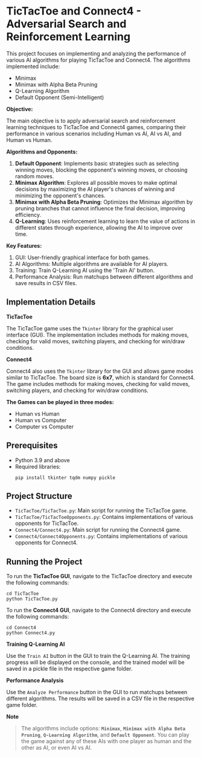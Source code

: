 # TicTacToe and Connect4 - Adversarial Search and Reinforcement Learning

This project focuses on implementing and analyzing the performance of various AI algorithms for playing TicTacToe and Connect4. The algorithms implemented include:
- Minimax
- Minimax with Alpha Beta Pruning
- Q-Learning Algorithm
- Default Opponent (Semi-Intelligent)

**Objective:**

The main objective is to apply adversarial search and reinforcement learning techniques to TicTacToe and Connect4 games, comparing their performance in various scenarios including Human vs AI, AI vs AI, and Human vs Human.

**Algorithms and Opponents:**
1. **Default Opponent**: Implements basic strategies such as selecting winning moves, blocking the opponent's winning moves, or choosing random moves.
2. **Minimax Algorithm**: Explores all possible moves to make optimal decisions by maximizing the AI player's chances of winning and minimizing the opponent's chances.
3. **Minimax with Alpha Beta Pruning**: Optimizes the Minimax algorithm by pruning branches that cannot influence the final decision, improving efficiency.
4. **Q-Learning**: Uses reinforcement learning to learn the value of actions in different states through experience, allowing the AI to improve over time.

**Key Features:**
1. GUI: User-friendly graphical interface for both games.
2. AI Algorithms: Multiple algorithms are available for AI players.
3. Training: Train Q-Learning AI using the 'Train AI' button.
4. Performance Analysis: Run matchups between different algorithms and save results in CSV files.

## Implementation Details
**TicTacToe**

The TicTacToe game uses the `Tkinter` library for the graphical user interface (GUI). The implementation includes methods for making moves, checking for valid moves, switching players, and checking for win/draw conditions.

**Connect4**

Connect4 also uses the `Tkinter` library for the GUI and allows game modes similar to TicTacToe. The board size is **6x7**, which is standard for Connect4. The game includes methods for making moves, checking for valid moves, switching players, and checking for win/draw conditions.

**The Games can be played in three modes:**
- Human vs Human
- Human vs Computer
- Computer vs Computer

## Prerequisites
- Python 3.9 and above
- Required libraries:
  ```
  pip install tkinter tqdm numpy pickle
  ```

## Project Structure
- `TicTacToe/TicTacToe.py`: Main script for running the TicTacToe game.
- `TicTacToe/TicTacToeOpponents.py`: Contains implementations of various opponents for TicTacToe.
- `Connect4/Connect4.py`: Main script for running the Connect4 game.
- `Connect4/Connect4Opponents.py`: Contains implementations of various opponents for Connect4.

## Running the Project
To run the **TicTacToe GUI**, navigate to the TicTacToe directory and execute the following commands:
```
cd TicTacToe
python TicTacToe.py
```
To run the **Connect4 GUI**, navigate to the Connect4 directory and execute the following commands:
```
cd Connect4
python Connect4.py
```

**Training Q-Learning AI**

Use the `Train AI` button in the GUI to train the Q-Learning AI. The training progress will be displayed on the console, and the trained model will be saved in a pickle file in the respective game folder.

**Performance Analysis**

Use the `Analyze Performance` button in the GUI to run matchups between different algorithms. The results will be saved in a CSV file in the respective game folder.

**Note**
> The algorithms include options: **`Minimax`**, **`Minimax with Alpha Beta Pruning`**, **`Q-Learning Algorithm`**, and **`Default Opponent`**. You can play the game against any of these AIs with one player as human and the other as AI, or even AI vs AI.
